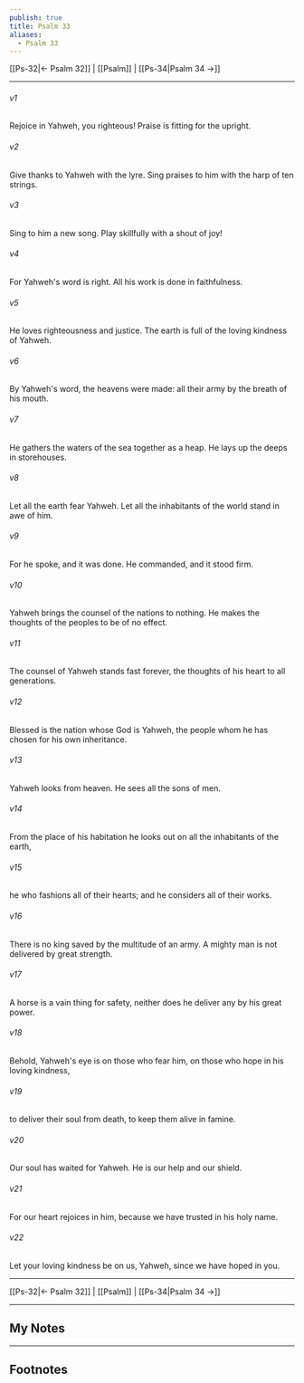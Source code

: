 ```yaml
---
publish: true
title: Psalm 33
aliases:
  - Psalm 33
---
```


[[Ps-32|← Psalm 32]] | [[Psalm]] | [[Ps-34|Psalm 34 →]]
***



###### v1 
Rejoice in Yahweh, you righteous! Praise is fitting for the upright. 

###### v2 
Give thanks to Yahweh with the lyre. Sing praises to him with the harp of ten strings. 

###### v3 
Sing to him a new song. Play skillfully with a shout of joy! 

###### v4 
For Yahweh's word is right. All his work is done in faithfulness. 

###### v5 
He loves righteousness and justice. The earth is full of the loving kindness of Yahweh. 

###### v6 
By Yahweh's word, the heavens were made: all their army by the breath of his mouth. 

###### v7 
He gathers the waters of the sea together as a heap. He lays up the deeps in storehouses. 

###### v8 
Let all the earth fear Yahweh. Let all the inhabitants of the world stand in awe of him. 

###### v9 
For he spoke, and it was done. He commanded, and it stood firm. 

###### v10 
Yahweh brings the counsel of the nations to nothing. He makes the thoughts of the peoples to be of no effect. 

###### v11 
The counsel of Yahweh stands fast forever, the thoughts of his heart to all generations. 

###### v12 
Blessed is the nation whose God is Yahweh, the people whom he has chosen for his own inheritance. 

###### v13 
Yahweh looks from heaven. He sees all the sons of men. 

###### v14 
From the place of his habitation he looks out on all the inhabitants of the earth, 

###### v15 
he who fashions all of their hearts; and he considers all of their works. 

###### v16 
There is no king saved by the multitude of an army. A mighty man is not delivered by great strength. 

###### v17 
A horse is a vain thing for safety, neither does he deliver any by his great power. 

###### v18 
Behold, Yahweh's eye is on those who fear him, on those who hope in his loving kindness, 

###### v19 
to deliver their soul from death, to keep them alive in famine. 

###### v20 
Our soul has waited for Yahweh. He is our help and our shield. 

###### v21 
For our heart rejoices in him, because we have trusted in his holy name. 

###### v22 
Let your loving kindness be on us, Yahweh, since we have hoped in you.

***
[[Ps-32|← Psalm 32]] | [[Psalm]] | [[Ps-34|Psalm 34 →]]

---
## My Notes

---
## Footnotes